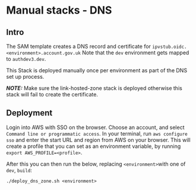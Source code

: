# Manual stacks - DNS

## Intro

The SAM template creates a DNS record and certificate for `ipvstub.oidc.<environment>.account.gov.uk`
Note that the `dev` environment gets mapped to `authdev3.dev`.

This Stack is deployed manually once per environment as part of the DNS set up process.

**_NOTE:_** Make sure the link-hosted-zone stack is deployed otherwise this stack will fail to create the certificate.

## Deployment

Login into AWS with SSO on the browser. Choose an account, and select `Command line or programmatic access`. In your
terminal, run `aws configure sso` and enter the start URL and region from AWS on your browser. This will create a
profile that you can set as an environment variable, by running `export AWS_PROFILE=<profile>`.

After this you can then run the below, replacing `<environment>`with one
of `dev`, `build`:

```shell
./deploy_dns_zone.sh <environment>
```
